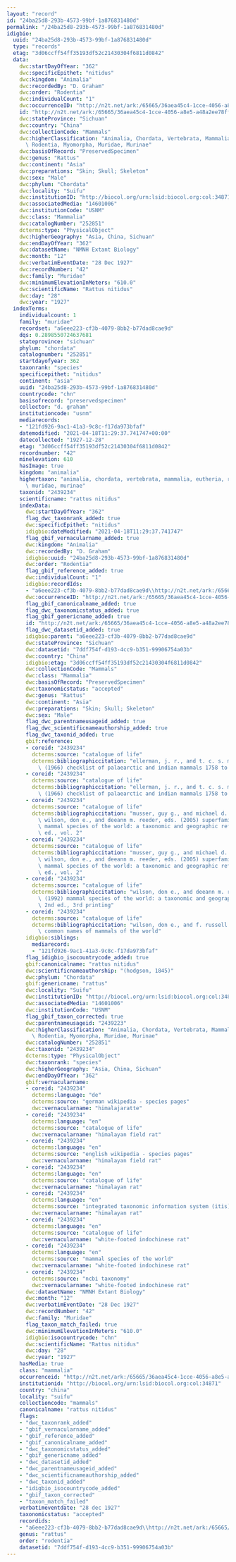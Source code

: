 ```yaml
---
layout: "record"
id: "24ba25d8-293b-4573-99bf-1a876831480d"
permalink: "/24ba25d8-293b-4573-99bf-1a876831480d"
idigbio:
  uuid: "24ba25d8-293b-4573-99bf-1a876831480d"
  type: "records"
  etag: "3d06ccff54ff35193df52c21430304f6811d0842"
  data:
    dwc:startDayOfYear: "362"
    dwc:specificEpithet: "nitidus"
    dwc:kingdom: "Animalia"
    dwc:recordedBy: "D. Graham"
    dwc:order: "Rodentia"
    dwc:individualCount: "1"
    dwc:occurrenceID: "http://n2t.net/ark:/65665/36aea45c4-1cce-4056-a8e5-a48a2ee78ff0"
    id: "http://n2t.net/ark:/65665/36aea45c4-1cce-4056-a8e5-a48a2ee78ff0"
    dwc:stateProvince: "Sichuan"
    dwc:country: "China"
    dwc:collectionCode: "Mammals"
    dwc:higherClassification: "Animalia, Chordata, Vertebrata, Mammalia, Eutheria,\
      \ Rodentia, Myomorpha, Muridae, Murinae"
    dwc:basisOfRecord: "PreservedSpecimen"
    dwc:genus: "Rattus"
    dwc:continent: "Asia"
    dwc:preparations: "Skin; Skull; Skeleton"
    dwc:sex: "Male"
    dwc:phylum: "Chordata"
    dwc:locality: "Suifu"
    dwc:institutionID: "http://biocol.org/urn:lsid:biocol.org:col:34871"
    dwc:associatedMedia: "14601006"
    dwc:institutionCode: "USNM"
    dwc:class: "Mammalia"
    dwc:catalogNumber: "252851"
    dcterms:type: "PhysicalObject"
    dwc:higherGeography: "Asia, China, Sichuan"
    dwc:endDayOfYear: "362"
    dwc:datasetName: "NMNH Extant Biology"
    dwc:month: "12"
    dwc:verbatimEventDate: "28 Dec 1927"
    dwc:recordNumber: "42"
    dwc:family: "Muridae"
    dwc:minimumElevationInMeters: "610.0"
    dwc:scientificName: "Rattus nitidus"
    dwc:day: "28"
    dwc:year: "1927"
  indexTerms:
    individualcount: 1
    family: "muridae"
    recordset: "a6eee223-cf3b-4079-8bb2-b77dad8cae9d"
    dqs: 0.2898550724637681
    stateprovince: "sichuan"
    phylum: "chordata"
    catalognumber: "252851"
    startdayofyear: 362
    taxonrank: "species"
    specificepithet: "nitidus"
    continent: "asia"
    uuid: "24ba25d8-293b-4573-99bf-1a876831480d"
    countrycode: "chn"
    basisofrecord: "preservedspecimen"
    collector: "d. graham"
    institutioncode: "usnm"
    mediarecords:
    - "121fd926-9ac1-41a3-9c8c-f17da973bfaf"
    datemodified: "2021-04-18T11:29:37.741747+00:00"
    datecollected: "1927-12-28"
    etag: "3d06ccff54ff35193df52c21430304f6811d0842"
    recordnumber: "42"
    minelevation: 610
    hasImage: true
    kingdom: "animalia"
    highertaxon: "animalia, chordata, vertebrata, mammalia, eutheria, rodentia, myomorpha,\
      \ muridae, murinae"
    taxonid: "2439234"
    scientificname: "rattus nitidus"
    indexData:
      dwc:startDayOfYear: "362"
      flag_dwc_taxonrank_added: true
      dwc:specificEpithet: "nitidus"
      idigbio:dateModified: "2021-04-18T11:29:37.741747"
      flag_gbif_vernacularname_added: true
      dwc:kingdom: "Animalia"
      dwc:recordedBy: "D. Graham"
      idigbio:uuid: "24ba25d8-293b-4573-99bf-1a876831480d"
      dwc:order: "Rodentia"
      flag_gbif_reference_added: true
      dwc:individualCount: "1"
      idigbio:recordIds:
      - "a6eee223-cf3b-4079-8bb2-b77dad8cae9d\\http://n2t.net/ark:/65665/36aea45c4-1cce-4056-a8e5-a48a2ee78ff0"
      dwc:occurrenceID: "http://n2t.net/ark:/65665/36aea45c4-1cce-4056-a8e5-a48a2ee78ff0"
      flag_gbif_canonicalname_added: true
      flag_dwc_taxonomicstatus_added: true
      flag_gbif_genericname_added: true
      id: "http://n2t.net/ark:/65665/36aea45c4-1cce-4056-a8e5-a48a2ee78ff0"
      flag_dwc_datasetid_added: true
      idigbio:parent: "a6eee223-cf3b-4079-8bb2-b77dad8cae9d"
      dwc:stateProvince: "Sichuan"
      dwc:datasetid: "7ddf754f-d193-4cc9-b351-99906754a03b"
      dwc:country: "China"
      idigbio:etag: "3d06ccff54ff35193df52c21430304f6811d0842"
      dwc:collectionCode: "Mammals"
      dwc:class: "Mammalia"
      dwc:basisOfRecord: "PreservedSpecimen"
      dwc:taxonomicstatus: "accepted"
      dwc:genus: "Rattus"
      dwc:continent: "Asia"
      dwc:preparations: "Skin; Skull; Skeleton"
      dwc:sex: "Male"
      flag_dwc_parentnameusageid_added: true
      flag_dwc_scientificnameauthorship_added: true
      flag_dwc_taxonid_added: true
      gbif:reference:
      - coreid: "2439234"
        dcterms:source: "catalogue of life"
        dcterms:bibliographiccitation: "ellerman, j. r., and t. c. s. morrison-scott\
          \ (1966) checklist of palaearctic and indian mammals 1758 to 1946, 2nd edition"
      - coreid: "2439234"
        dcterms:source: "catalogue of life"
        dcterms:bibliographiccitation: "ellerman, j. r., and t. c. s. morrison-scott\
          \ (1966) checklist of palaearctic and indian mammals 1758 to 1946, 2nd edition"
      - coreid: "2439234"
        dcterms:source: "catalogue of life"
        dcterms:bibliographiccitation: "musser, guy g., and michael d. carleton /\
          \ wilson, don e., and deeann m. reeder, eds. (2005) superfamily muroidea:\
          \ mammal species of the world: a taxonomic and geographic reference, 3rd\
          \ ed., vol. 2"
      - coreid: "2439234"
        dcterms:source: "catalogue of life"
        dcterms:bibliographiccitation: "musser, guy g., and michael d. carleton /\
          \ wilson, don e., and deeann m. reeder, eds. (2005) superfamily muroidea:\
          \ mammal species of the world: a taxonomic and geographic reference, 3rd\
          \ ed., vol. 2"
      - coreid: "2439234"
        dcterms:source: "catalogue of life"
        dcterms:bibliographiccitation: "wilson, don e., and deeann m. reeder, eds.\
          \ (1992) mammal species of the world: a taxonomic and geographic reference,\
          \ 2nd ed., 3rd printing"
      - coreid: "2439234"
        dcterms:source: "catalogue of life"
        dcterms:bibliographiccitation: "wilson, don e., and f. russell cole (2000)\
          \ common names of mammals of the world"
      idigbio:siblings:
        mediarecord:
        - "121fd926-9ac1-41a3-9c8c-f17da973bfaf"
      flag_idigbio_isocountrycode_added: true
      gbif:canonicalname: "rattus nitidus"
      dwc:scientificnameauthorship: "(hodgson, 1845)"
      dwc:phylum: "Chordata"
      gbif:genericname: "rattus"
      dwc:locality: "Suifu"
      dwc:institutionID: "http://biocol.org/urn:lsid:biocol.org:col:34871"
      dwc:associatedMedia: "14601006"
      dwc:institutionCode: "USNM"
      flag_gbif_taxon_corrected: true
      dwc:parentnameusageid: "2439223"
      dwc:higherClassification: "Animalia, Chordata, Vertebrata, Mammalia, Eutheria,\
        \ Rodentia, Myomorpha, Muridae, Murinae"
      dwc:catalogNumber: "252851"
      dwc:taxonid: "2439234"
      dcterms:type: "PhysicalObject"
      dwc:taxonrank: "species"
      dwc:higherGeography: "Asia, China, Sichuan"
      dwc:endDayOfYear: "362"
      gbif:vernacularname:
      - coreid: "2439234"
        dcterms:language: "de"
        dcterms:source: "german wikipedia - species pages"
        dwc:vernacularname: "himalajaratte"
      - coreid: "2439234"
        dcterms:language: "en"
        dcterms:source: "catalogue of life"
        dwc:vernacularname: "himalayan field rat"
      - coreid: "2439234"
        dcterms:language: "en"
        dcterms:source: "english wikipedia - species pages"
        dwc:vernacularname: "himalayan field rat"
      - coreid: "2439234"
        dcterms:language: "en"
        dcterms:source: "catalogue of life"
        dwc:vernacularname: "himalayan rat"
      - coreid: "2439234"
        dcterms:language: "en"
        dcterms:source: "integrated taxonomic information system (itis)"
        dwc:vernacularname: "himalayan rat"
      - coreid: "2439234"
        dcterms:language: "en"
        dcterms:source: "catalogue of life"
        dwc:vernacularname: "white-footed indochinese rat"
      - coreid: "2439234"
        dcterms:language: "en"
        dcterms:source: "mammal species of the world"
        dwc:vernacularname: "white-footed indochinese rat"
      - coreid: "2439234"
        dcterms:source: "ncbi taxonomy"
        dwc:vernacularname: "white-footed indochinese rat"
      dwc:datasetName: "NMNH Extant Biology"
      dwc:month: "12"
      dwc:verbatimEventDate: "28 Dec 1927"
      dwc:recordNumber: "42"
      dwc:family: "Muridae"
      flag_taxon_match_failed: true
      dwc:minimumElevationInMeters: "610.0"
      idigbio:isocountrycode: "chn"
      dwc:scientificName: "Rattus nitidus"
      dwc:day: "28"
      dwc:year: "1927"
    hasMedia: true
    class: "mammalia"
    occurrenceid: "http://n2t.net/ark:/65665/36aea45c4-1cce-4056-a8e5-a48a2ee78ff0"
    institutionid: "http://biocol.org/urn:lsid:biocol.org:col:34871"
    country: "china"
    locality: "suifu"
    collectioncode: "mammals"
    canonicalname: "rattus nitidus"
    flags:
    - "dwc_taxonrank_added"
    - "gbif_vernacularname_added"
    - "gbif_reference_added"
    - "gbif_canonicalname_added"
    - "dwc_taxonomicstatus_added"
    - "gbif_genericname_added"
    - "dwc_datasetid_added"
    - "dwc_parentnameusageid_added"
    - "dwc_scientificnameauthorship_added"
    - "dwc_taxonid_added"
    - "idigbio_isocountrycode_added"
    - "gbif_taxon_corrected"
    - "taxon_match_failed"
    verbatimeventdate: "28 dec 1927"
    taxonomicstatus: "accepted"
    recordids:
    - "a6eee223-cf3b-4079-8bb2-b77dad8cae9d\\http://n2t.net/ark:/65665/36aea45c4-1cce-4056-a8e5-a48a2ee78ff0"
    genus: "rattus"
    order: "rodentia"
    datasetid: "7ddf754f-d193-4cc9-b351-99906754a03b"
---
```


